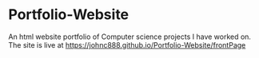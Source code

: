 # Portfolio-Website
An html website portfolio of Computer science projects I have worked on.
The site is live at https://johnc888.github.io/Portfolio-Website/frontPage
